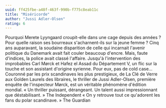 ```yaml
---
uuid: ff425fbe-a48f-463f-990b-f775c8eab11c
title: "Miséricorde"
author: "Jussi Adler-Olsen"
rating: 6
---
```


Pourquoi Merete Lyyngaard croupit-elle dans une cage depuis des années ? Pour quelle raison ses bourreaux s'acharnent-ils sur la jeune femme ? Cinq ans auparavant, la soudaine disparition de celle qui incarnait l'avenir politique du Danemark avait fait couler beaucoup d'encre. Mais, faute d'indices, la police avait classé l'affaire. Jusqu'à l'intervention des improbables Carl Mørck et Hafez el Assad du Département V, un flic sur la touche et son assistant d'origine syrienne. Pour eux, pas de cold case... Couronné par les prix scandinaves les plus prestigieux, de La Clé de Verre aux Golden Laurels des libraires, le thriller de Jussi Adler-Olsen, première enquête de l'inspecteur Mørck, est un véritable phénomène d'édition mondial. « Un thriller puissant, dérangeant. Un talent aussi impressionnant que déstabilisant. » The Independent « On y retrouve tout ce qu'adorent les fans du polar scandinave. » The Guardian